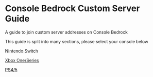 # Console Bedrock Custom Server Guide
A guide to join custom server addresses on Console Bedrock

This guide is split into many sections, please select your console below

[Nintendo Switch](https://github.com/DBTDerpbox/ConsoleBEServerGuide/blob/main/switch/README.md)

[Xbox One/Series]()

[PS4/5]()
